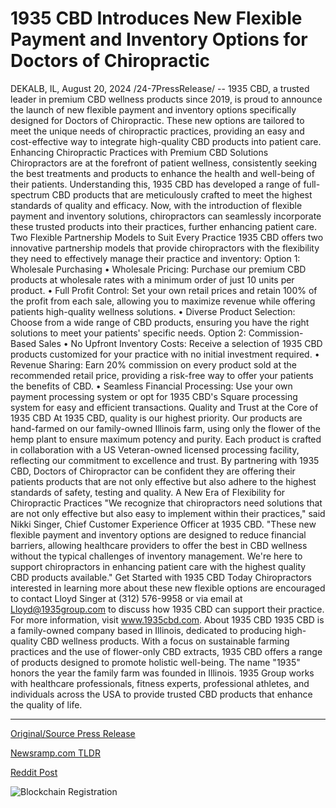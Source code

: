 # 1935 CBD Introduces New Flexible Payment and Inventory Options for Doctors of Chiropractic

DEKALB, IL, August 20, 2024 /24-7PressRelease/ -- 1935 CBD, a trusted leader in premium CBD wellness products since 2019, is proud to announce the launch of new flexible payment and inventory options specifically designed for Doctors of Chiropractic. These new options are tailored to meet the unique needs of chiropractic practices, providing an easy and cost-effective way to integrate high-quality CBD products into patient care.  Enhancing Chiropractic Practices with Premium CBD Solutions  Chiropractors are at the forefront of patient wellness, consistently seeking the best treatments and products to enhance the health and well-being of their patients. Understanding this, 1935 CBD has developed a range of full-spectrum CBD products that are meticulously crafted to meet the highest standards of quality and efficacy.   Now, with the introduction of flexible payment and inventory solutions, chiropractors can seamlessly incorporate these trusted products into their practices, further enhancing patient care.  Two Flexible Partnership Models to Suit Every Practice 1935 CBD offers two innovative partnership models that provide chiropractors with the flexibility they need to effectively manage their practice and inventory:  Option 1: Wholesale Purchasing •	Wholesale Pricing: Purchase our premium CBD products at wholesale rates with a minimum order of just 10 units per product. •	Full Profit Control: Set your own retail prices and retain 100% of the profit from each sale, allowing you to maximize revenue while offering patients high-quality wellness solutions. •	Diverse Product Selection: Choose from a wide range of CBD products, ensuring you have the right solutions to meet your patients' specific needs.  Option 2: Commission-Based Sales •	No Upfront Inventory Costs: Receive a selection of 1935 CBD products customized for your practice with no initial investment required. •	Revenue Sharing: Earn 20% commission on every product sold at the recommended retail price, providing a risk-free way to offer your patients the benefits of CBD. •	Seamless Financial Processing: Use your own payment processing system or opt for 1935 CBD's Square processing system for easy and efficient transactions.  Quality and Trust at the Core of 1935 CBD  At 1935 CBD, quality is our highest priority. Our products are hand-farmed on our family-owned Illinois farm, using only the flower of the hemp plant to ensure maximum potency and purity.   Each product is crafted in collaboration with a US Veteran-owned licensed processing facility, reflecting our commitment to excellence and trust. By partnering with 1935 CBD, Doctors of Chiropractor can be confident they are offering their patients products that are not only effective but also adhere to the highest standards of safety, testing and quality.  A New Era of Flexibility for Chiropractic Practices  "We recognize that chiropractors need solutions that are not only effective but also easy to implement within their practices," said Nikki Singer, Chief Customer Experience Officer at 1935 CBD. "These new flexible payment and inventory options are designed to reduce financial barriers, allowing healthcare providers to offer the best in CBD wellness without the typical challenges of inventory management. We're here to support chiropractors in enhancing patient care with the highest quality CBD products available."  Get Started with 1935 CBD Today  Chiropractors interested in learning more about these new flexible options are encouraged to contact Lloyd Singer at (312) 576-9958 or via email at Lloyd@1935group.com to discuss how 1935 CBD can support their practice.  For more information, visit www.1935cbd.com.  About 1935 CBD  1935 CBD is a family-owned company based in Illinois, dedicated to producing high-quality CBD wellness products. With a focus on sustainable farming practices and the use of flower-only CBD extracts, 1935 CBD offers a range of products designed to promote holistic well-being. The name "1935" honors the year the family farm was founded in Illinois. 1935 Group works with healthcare professionals, fitness experts, professional athletes, and individuals across the USA to provide trusted CBD products that enhance the quality of life. 

---

[Original/Source Press Release](https://www.24-7pressrelease.com/press-release/513310/1935-cbd-introduces-new-flexible-payment-and-inventory-options-for-doctors-of-chiropractic)
                    

[Newsramp.com TLDR](https://newsramp.com/curated-news/1935-cbd-launches-new-flexible-payment-and-inventory-options-for-chiropractors/00688d29a991d91430763abc4af0ea71) 

 



[Reddit Post](https://www.reddit.com/r/AlternativeHealthNews/comments/1ewpco3/1935_cbd_launches_new_flexible_payment_and/) 



![Blockchain Registration](https://cdn.newsramp.app/24-7PressRelease/qrcode/248/20/moonnPLX.webp)
